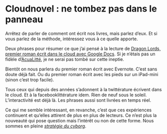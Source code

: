 # Cloudnovel&nbsp;: ne tombez pas dans le panneau

Arrêtez de parler de comment ont écrit nos livres, mais parlez d’eux. Et si vous parlez de la méthode, intéressez vous à ce quelle apporte.<span id="more-30264"></span>

Deux phrases pour résumer ce que j’ai pensé à la lecture de [Dragon Lords, premier roman écrit dans le cloud avec Google Docs](http://www.actualitte.com/international/dragon-lords-premier-roman-ecrit-dans-le-cloud-avec-google-docs-38974.htm). Si je n’étais pas un fidèle d’[AcuaLitté](http://www.actualitte.com), je ne serai pas tombé sur cette ineptie.

Bientôt on nous parlera du premier roman écrit avec Evernote. C’est sans doute déjà fait. Ou du premier roman écrit avec les pieds sur un iPad-mini (sinon c’est trop facile).

Tous ceux qui depuis des années s’adonnent à la twittérature écrivent dans le cloud. Et à la facebooklittérature idem. Rien de neuf sous le soleil. L’interactivité est déjà là. Les phrases aussi sont livrées en temps réel.

Ce qui me semble intéressant, en revanche, c’est que ces expériences continuent et qu’elles attirent de plus en plus de lecteurs. Ce n’est plus la nouveauté qui pose question mais l’intérêt ou non de cette forme. Nous sommes en pleine [*stratégie du cyborg*](https://tcrouzet.com/la-strategie-du-cyborg/).